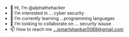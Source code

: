 - 👋 Hi, I’m @alphathehacker
- 👀 I’m interested in ... cyber security
- 🌱 I’m currently learning ...programming languages
- 💞️ I’m looking to collaborate on ... security issuse
- 📫 How to reach me ...ismartshankar0089@gmail.com

<!---
alphathehacker/alphathehacker is a ✨ special ✨ repository because its `README.md` (this file) appears on your GitHub profile.
You can click the Preview link to take a look at your changes.
--->
